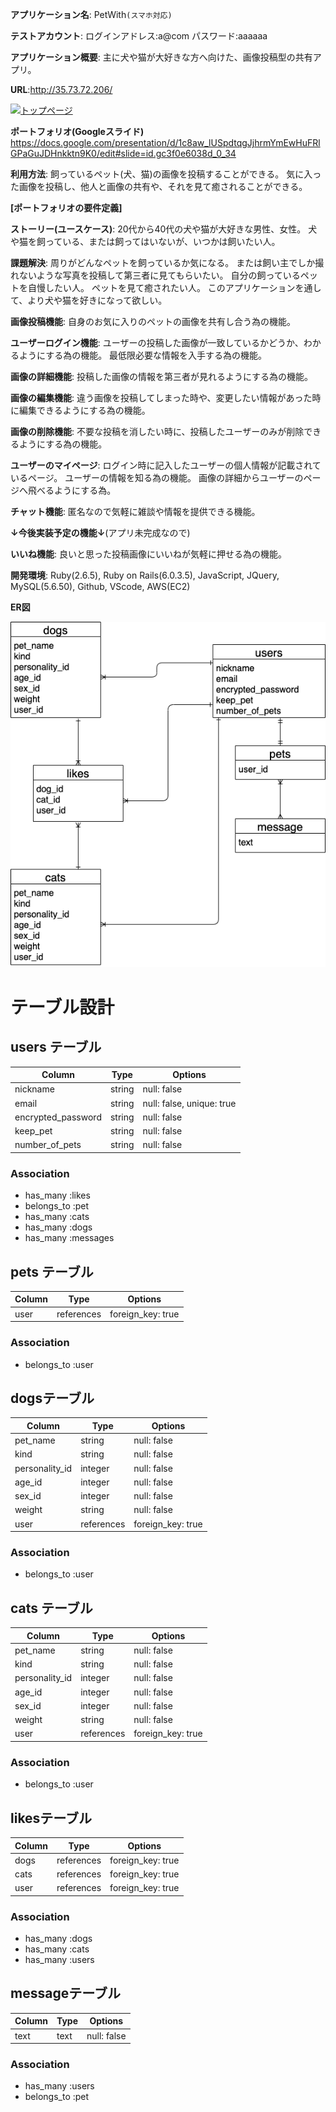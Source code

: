 **アプリケーション名**: PetWith`(スマホ対応)`
    
    
**テストアカウント**: ログインアドレス:a@com  パスワード:aaaaaa
  
    

**アプリケーション概要**: 主に犬や猫が大好きな方へ向けた、画像投稿型の共有アプリ。
  
    

**URL**:http://35.73.72.206/
  
    

[![トップページ](https://i.gyazo.com/d2278e48f3e722d662009e2aeb9c9f3f.gif)](https://gyazo.com/d2278e48f3e722d662009e2aeb9c9f3f.gif)

**ポートフォリオ(Googleスライド)**
https://docs.google.com/presentation/d/1c8aw_lUSpdtqgJjhrmYmEwHuFRlGPaGuJDHnkktn9K0/edit#slide=id.gc3f0e6038d_0_34
  
    

**利用方法**: 飼っているペット(犬、猫)の画像を投稿することができる。
            気に入った画像を投稿し、他人と画像の共有や、それを見て癒されることができる。
              
                

**[ポートフォリオの要件定義]**

**ストーリー(ユースケース)**:
20代から40代の犬や猫が大好きな男性、女性。
犬や猫を飼っている、または飼ってはいないが、いつかは飼いたい人。
  
    

**課題解決**:
周りがどんなペットを飼っているか気になる。
または飼い主でしか撮れないような写真を投稿して第三者に見てもらいたい。
自分の飼っているペットを自慢したい人。
ペットを見て癒されたい人。
このアプリケーションを通して、より犬や猫を好きになって欲しい。
  
    

**画像投稿機能**:
自身のお気に入りのペットの画像を共有し合う為の機能。
  
    

**ユーザーログイン機能**:
ユーザーの投稿した画像が一致しているかどうか、わかるようにする為の機能。
最低限必要な情報を入手する為の機能。
  
    

**画像の詳細機能**:
投稿した画像の情報を第三者が見れるようにする為の機能。
  
    

**画像の編集機能**:
違う画像を投稿してしまった時や、変更したい情報があった時に編集できるようにする為の機能。
  
    

**画像の削除機能**:
不要な投稿を消したい時に、投稿したユーザーのみが削除できるようにする為の機能。
  
    

**ユーザーのマイページ**:
ログイン時に記入したユーザーの個人情報が記載されているページ。
ユーザーの情報を知る為の機能。
画像の詳細からユーザーのページへ飛べるようにする為。
  
    

**チャット機能**:
匿名なので気軽に雑談や情報を提供できる機能。
  
    

**↓今後実装予定の機能↓**(アプリ未完成なので)
  

**いいね機能**:
良いと思った投稿画像にいいねが気軽に押せる為の機能。
  
    

**開発環境**:
Ruby(2.6.5), Ruby on Rails(6.0.3.5), JavaScript, JQuery, MySQL(5.6.50), Github, VScode, AWS(EC2)
  
    

**ER図**  
  
  
![ER図](test.png)
　　
  
    

# テーブル設計


## users テーブル

| Column             | Type       | Options                  |
| ------             | ------     | --------                 |
| nickname           | string     | null: false              |
| email              | string     | null: false, unique: true|
| encrypted_password | string     | null: false              |
| keep_pet           | string     | null: false              |
| number_of_pets     | string     | null: false              |


### Association

- has_many   :likes
- belongs_to :pet
- has_many   :cats
- has_many   :dogs
- has_many   :messages


## pets テーブル

| Column              | Type       | Options          |
| ------              | ------     | --------         |
| user                | references | foreign_key: true|


### Association

- belongs_to :user


##  dogsテーブル

| Column              | Type       | Options           |
| ------              | ---------- | --------          |
| pet_name            | string     | null: false       |
| kind                | string     | null: false       |
| personality_id      | integer    | null: false       |
| age_id              | integer    | null: false       |
| sex_id              | integer    | null: false       |
| weight              | string     | null: false       |
| user                | references | foreign_key: true |


### Association

- belongs_to :user


## cats テーブル

| Column              | Type       | Options           |
| ------              | ---------- | --------          |
| pet_name            | string     | null: false       |
| kind                | string     | null: false       |
| personality_id      | integer    | null: false       |
| age_id              | integer    | null: false       |
| sex_id              | integer    | null: false       |
| weight              | string     | null: false       |
| user                | references | foreign_key: true |



### Association

- belongs_to :user


##  likesテーブル

| Column          | Type       | Options           |
| ------          | ---------- | --------          |
| dogs            | references | foreign_key: true |
| cats            | references | foreign_key: true |
| user            | references | foreign_key: true |


### Association

- has_many :dogs
- has_many :cats
- has_many :users


##  messageテーブル

| Column       | Type       | Options           |
| ------       | ---------- | --------          |
| text         | text       | null: false       |


### Association

- has_many   :users
- belongs_to :pet